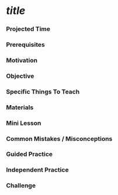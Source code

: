 # ___title___

### Projected Time


### Prerequisites


### Motivation


### Objective

### Specific Things To Teach


### Materials


### Mini Lesson


### Common Mistakes / Misconceptions


### Guided Practice


### Independent Practice


### Challenge
